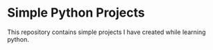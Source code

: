 # Simple Python Projects
This repository contains simple projects I have created while learning python.